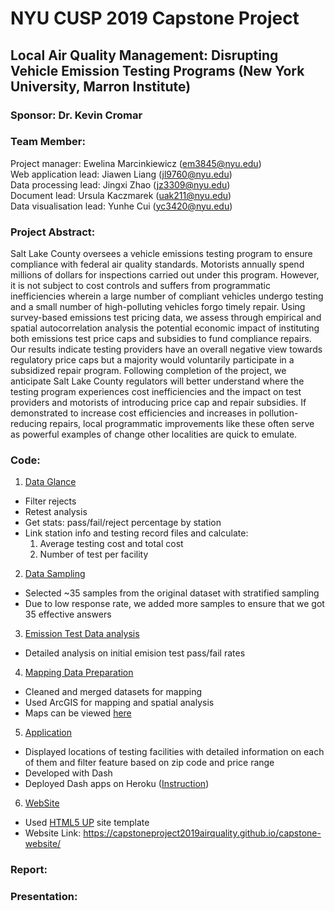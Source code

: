 # NYU CUSP 2019 Capstone Project
## Local Air Quality Management: Disrupting Vehicle Emission Testing Programs (New York University, Marron Institute)
### Sponsor: Dr. Kevin Cromar
### Team Member:
Project manager: Ewelina Marcinkiewicz (em3845@nyu.edu)  
Web application lead: Jiawen Liang (jl9760@nyu.edu)  
Data processing lead: Jingxi Zhao (jz3309@nyu.edu)  
Document lead: Ursula Kaczmarek (uak211@nyu.edu)  
Data visualisation lead: Yunhe Cui (yc3420@nyu.edu)

### Project Abstract:
Salt Lake County oversees a vehicle emissions testing program to ensure compliance with federal air quality standards. Motorists annually spend millions of dollars for inspections carried out under this program. However, it is not subject to cost controls and suffers from programmatic inefficiencies wherein a large number of compliant vehicles undergo testing and a small number of high-polluting vehicles forgo timely repair. Using survey-based emissions test pricing data, we assess through empirical and spatial autocorrelation analysis the potential economic impact of instituting both emissions test price caps and subsidies to fund compliance repairs. Our results indicate testing providers have an overall negative view towards regulatory price caps but a majority would voluntarily participate in a subsidized repair program. Following completion of the project, we anticipate Salt Lake County regulators will better understand where the testing program experiences cost inefficiencies and the impact on test providers and motorists of introducing price cap and repair subsidies. If demonstrated to increase cost efficiencies and increases in pollution-reducing repairs, local programmatic improvements like these often serve as powerful examples of change other localities are quick to emulate.

### Code:
1. [Data Glance](https://github.com/capstoneproject2019airquality/capstone_code_sharing/tree/master/data_glance_yunhe)
  - Filter rejects
  - Retest analysis
  - Get stats: pass/fail/reject percentage by station  
  - Link station info and testing record files and calculate:  
    1) Average testing cost and total cost  
    2) Number of test per facility

2. [Data Sampling](https://github.com/capstoneproject2019airquality/capstone_code_sharing/tree/master/sampling_yunhe)
  - Selected ~35 samples from the original dataset with stratified sampling
  - Due to low response rate, we added more samples to ensure that we got 35 effective answers

3. [Emission Test Data analysis](https://github.com/capstoneproject2019airquality/capstone_code_sharing/tree/master/emissions_test_data)
  - Detailed analysis on initial emision test pass/fail rates
4. [Mapping Data Preparation](https://github.com/capstoneproject2019airquality/capstone_code_sharing/tree/master/mapping_preparation)
  - Cleaned and merged datasets for mapping
  - Used ArcGIS for mapping and spatial analysis
  - Maps can be viewed [here](https://drive.google.com/open?id=1_RUWiXNjXRbj_tAb_H6AaePHDXV_AatY)

5. [Application](https://github.com/capstoneproject2019airquality/capstone_code_sharing/tree/master/Web%20Application)
  - Displayed locations of testing facilities with detailed information on each of them and filter feature based on zip code and price range
  - Developed with Dash
  - Deployed Dash apps on Heroku ([Instruction](https://dash.plot.ly/deployment))
6. [WebSite](https://github.com/capstoneproject2019airquality/capstone-website)
  - Used [HTML5 UP](https://html5up.net) site template
  - Website Link: https://capstoneproject2019airquality.github.io/capstone-website/


### Report:

### Presentation:
